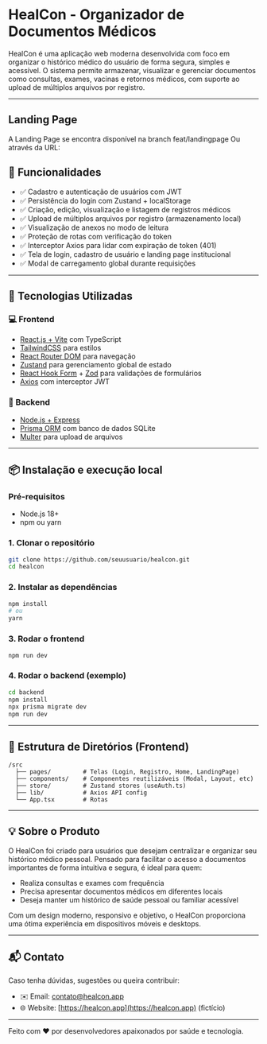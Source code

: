# HealCon - Organizador de Documentos Médicos

HealCon é uma aplicação web moderna desenvolvida com foco em organizar o histórico médico do usuário de forma segura, simples e acessível. O sistema permite armazenar, visualizar e gerenciar documentos como consultas, exames, vacinas e retornos médicos, com suporte ao upload de múltiplos arquivos por registro.

---

## Landing Page
A Landing Page se encontra disponível na branch feat/landingpage
Ou através da URL: 

## 🚀 Funcionalidades

* ✅ Cadastro e autenticação de usuários com JWT
* ✅ Persistência do login com Zustand + localStorage
* ✅ Criação, edição, visualização e listagem de registros médicos
* ✅ Upload de múltiplos arquivos por registro (armazenamento local)
* ✅ Visualização de anexos no modo de leitura
* ✅ Proteção de rotas com verificação do token
* ✅ Interceptor Axios para lidar com expiração de token (401)
* ✅ Tela de login, cadastro de usuário e landing page institucional
* ✅ Modal de carregamento global durante requisições

---

## 🧪 Tecnologias Utilizadas

### 💻 Frontend

* [React.js + Vite](https://vitejs.dev/) com TypeScript
* [TailwindCSS](https://tailwindcss.com/) para estilos
* [React Router DOM](https://reactrouter.com/) para navegação
* [Zustand](https://github.com/pmndrs/zustand) para gerenciamento global de estado
* [React Hook Form](https://react-hook-form.com/) + [Zod](https://github.com/colinhacks/zod) para validações de formulários
* [Axios](https://axios-http.com/) com interceptor JWT

### 🧠 Backend

* [Node.js + Express](https://expressjs.com/)
* [Prisma ORM](https://www.prisma.io/) com banco de dados SQLite
* [Multer](https://github.com/expressjs/multer) para upload de arquivos

---

## 📦 Instalação e execução local

### Pré-requisitos

* Node.js 18+
* npm ou yarn

### 1. Clonar o repositório

```bash
git clone https://github.com/seuusuario/healcon.git
cd healcon
```

### 2. Instalar as dependências

```bash
npm install
# ou
yarn
```

### 3. Rodar o frontend

```bash
npm run dev
```

### 4. Rodar o backend (exemplo)

```bash
cd backend
npm install
npx prisma migrate dev
npm run dev
```

---

## 📁 Estrutura de Diretórios (Frontend)

```
/src
  ├── pages/         # Telas (Login, Registro, Home, LandingPage)
  ├── components/    # Componentes reutilizáveis (Modal, Layout, etc)
  ├── store/         # Zustand stores (useAuth.ts)
  ├── lib/           # Axios API config
  └── App.tsx        # Rotas
```

---

## 💡 Sobre o Produto

O HealCon foi criado para usuários que desejam centralizar e organizar seu histórico médico pessoal. Pensado para facilitar o acesso a documentos importantes de forma intuitiva e segura, é ideal para quem:

* Realiza consultas e exames com frequência
* Precisa apresentar documentos médicos em diferentes locais
* Deseja manter um histórico de saúde pessoal ou familiar acessível

Com um design moderno, responsivo e objetivo, o HealCon proporciona uma ótima experiência em dispositivos móveis e desktops.

---

## 📬 Contato

Caso tenha dúvidas, sugestões ou queira contribuir:

* ✉️ Email: [contato@healcon.app](mailto:contato@healcon.app)
* 🌐 Website: [https://healcon.app](https://healcon.app) (fictício)

---

Feito com ❤️ por desenvolvedores apaixonados por saúde e tecnologia.
